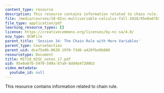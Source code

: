 ```yaml
---
content_type: resource
description: This resource contains information related to chain rule.
file: /media/courses/18-02sc-multivariable-calculus-fall-2010/95e0a67b5970599a87a98dd4b47200b3_MIT18_02SC_notes_17.pdf
file_type: application/pdf
learning_resource_types: []
license: https://creativecommons.org/licenses/by-nc-sa/4.0/
ocw_type: OCWFile
parent_title: 'Session 34: The Chain Rule with More Variables'
parent_type: CourseSection
parent_uid: dce75e0b-0628-19f0-f3d6-a420fbe9b880
resourcetype: Document
title: MIT18_02SC_notes_17.pdf
uid: 95e0a67b-5970-599a-87a9-8dd4b47200b3
video_metadata:
  youtube_id: null
---
```

This resource contains information related to chain rule.